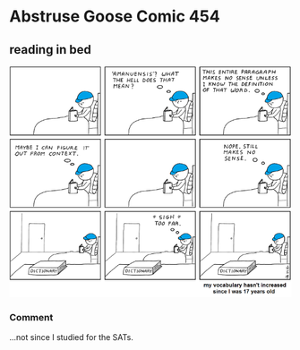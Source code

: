 # Abstruse Goose Comic 454
## reading in bed

![image](i_only_need_500_words_for_most_of_my_conversations_anyway.png)
### Comment
...not since I studied for the SATs.
